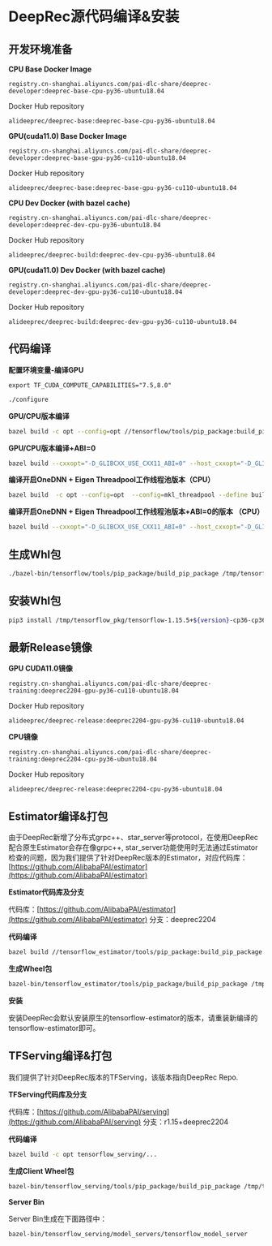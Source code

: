 # DeepRec源代码编译&安装

## 开发环境准备

**CPU Base Docker Image**

```
registry.cn-shanghai.aliyuncs.com/pai-dlc-share/deeprec-developer:deeprec-base-cpu-py36-ubuntu18.04
```

Docker Hub repository
```
alideeprec/deeprec-base:deeprec-base-cpu-py36-ubuntu18.04
```

**GPU(cuda11.0) Base Docker Image**

```
registry.cn-shanghai.aliyuncs.com/pai-dlc-share/deeprec-developer:deeprec-base-gpu-py36-cu110-ubuntu18.04
```

Docker Hub repository
```
alideeprec/deeprec-base:deeprec-base-gpu-py36-cu110-ubuntu18.04
```

**CPU Dev Docker (with bazel cache)**

```
registry.cn-shanghai.aliyuncs.com/pai-dlc-share/deeprec-developer:deeprec-dev-cpu-py36-ubuntu18.04
```

Docker Hub repository
```
alideeprec/deeprec-build:deeprec-dev-cpu-py36-ubuntu18.04
```

**GPU(cuda11.0) Dev Docker (with bazel cache)**

```
registry.cn-shanghai.aliyuncs.com/pai-dlc-share/deeprec-developer:deeprec-dev-gpu-py36-cu110-ubuntu18.04
```

Docker Hub repository
```
alideeprec/deeprec-build:deeprec-dev-gpu-py36-cu110-ubuntu18.04
```

## 代码编译

**配置环境变量-编译GPU**
```
export TF_CUDA_COMPUTE_CAPABILITIES="7.5,8.0"
```

```bash
./configure
```

**GPU/CPU版本编译**

```bash
bazel build -c opt --config=opt //tensorflow/tools/pip_package:build_pip_package
```

**GPU/CPU版本编译+ABI=0**

```bash
bazel build --cxxopt="-D_GLIBCXX_USE_CXX11_ABI=0" --host_cxxopt="-D_GLIBCXX_USE_CXX11_ABI=0" -c opt --config=opt //tensorflow/tools/pip_package:build_pip_package
```

**编译开启OneDNN + Eigen Threadpool工作线程池版本（CPU）**

```bash
bazel build  -c opt --config=opt  --config=mkl_threadpool --define build_with_mkl_dnn_v1_only=true //tensorflow/tools/pip_package:build_pip_package
```

**编译开启OneDNN + Eigen Threadpool工作线程池版本+ABI=0的版本 （CPU）**

```bash
bazel build --cxxopt="-D_GLIBCXX_USE_CXX11_ABI=0" --host_cxxopt="-D_GLIBCXX_USE_CXX11_ABI=0" -c opt --config=opt --config=mkl_threadpool --define build_with_mkl_dnn_v1_only=true //tensorflow/tools/pip_package:build_pip_package
```

## 生成Whl包

```bash
./bazel-bin/tensorflow/tools/pip_package/build_pip_package /tmp/tensorflow_pkg
```

## 安装Whl包

```bash
pip3 install /tmp/tensorflow_pkg/tensorflow-1.15.5+${version}-cp36-cp36m-linux_x86_64.whl
```

## 最新Release镜像

**GPU CUDA11.0镜像**

```
registry.cn-shanghai.aliyuncs.com/pai-dlc-share/deeprec-training:deeprec2204-gpu-py36-cu110-ubuntu18.04
```

Docker Hub repository
```
alideeprec/deeprec-release:deeprec2204-gpu-py36-cu110-ubuntu18.04
```

**CPU镜像**

```
registry.cn-shanghai.aliyuncs.com/pai-dlc-share/deeprec-training:deeprec2204-cpu-py36-ubuntu18.04
```

Docker Hub repository
```
alideeprec/deeprec-release:deeprec2204-cpu-py36-ubuntu18.04
```

## Estimator编译&打包

由于DeepRec新增了分布式grpc++、star_server等protocol，在使用DeepRec配合原生Estimator会存在像grpc++, star_server功能使用时无法通过Estimator检查的问题，因为我们提供了针对DeepRec版本的Estimator，对应代码库：[https://github.com/AlibabaPAI/estimator](https://github.com/AlibabaPAI/estimator)

**Estimator代码库及分支**

代码库：[https://github.com/AlibabaPAI/estimator](https://github.com/AlibabaPAI/estimator)
分支：deeprec2204

**代码编译**

```bash
bazel build //tensorflow_estimator/tools/pip_package:build_pip_package
```

**生成Wheel包**

```bash
bazel-bin/tensorflow_estimator/tools/pip_package/build_pip_package /tmp/estimator_whl
```

**安装**

安装DeepRec会默认安装原生的tensorflow-estimator的版本，请重装新编译的tensorflow-estimator即可。

## TFServing编译&打包

我们提供了针对DeepRec版本的TFServing，该版本指向DeepRec Repo.

**TFServing代码库及分支**

代码库：[https://github.com/AlibabaPAI/serving](https://github.com/AlibabaPAI/serving)
分支：r1.15+deeprec2204

**代码编译**

```bash
bazel build -c opt tensorflow_serving/...
```

**生成Client Wheel包**

```bash
bazel-bin/tensorflow_serving/tools/pip_package/build_pip_package /tmp/tf_serving_client_whl
```

**Server Bin**

Server Bin生成在下面路径中：
```bash
bazel-bin/tensorflow_serving/model_servers/tensorflow_model_server
```
